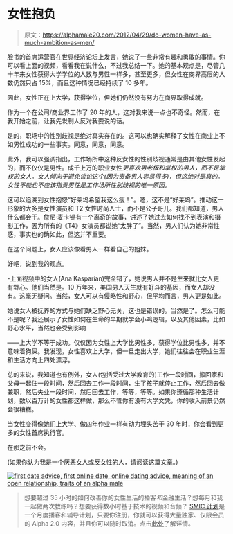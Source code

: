# 女性抱负

> 原文：<https://alphamale20.com/2012/04/29/do-women-have-as-much-ambition-as-men/>

脸书的首席运营官在世界经济论坛上发言，她说了一些非常有趣和勇敢的事情。你可以看上面的视频，看看我在说什么，不过我总结一下。她的基本观点是，尽管几十年来女性获得大学学位的人数与男性一样多，甚至更多，但女性在商界高层的人数仍然只占 15%，而且这种情况已经持续了 10 多年。

因此，女性正在上大学，获得学位，但她们仍然没有努力在商界取得成就。

作为一个在公司/商业界工作了 20 年的人，这对我来说一点也不奇怪。然而，在我开始之前，让我先发制人反对我要说的话。

是的，职场中的性别歧视是绝对真实存在的。这可以也确实解释了女性在商业上不如男性成功的一些事实。同意，同意，同意。

此外，我可以强调指出，工作场所中这种反女性的性别歧视通常是由其他女性发起的，而不仅仅是男性。成千上万的职业女性*更喜欢男老板和掌权的男人，而不是掌权的女人。女人倾向于避免谈论这个(因为责备男人容易得多)，但这绝对是真的。女性不能也不应该指责男性是工作场所性别歧视的唯一原因。*

这可以追溯到女性抱怨“好莱坞希望我这么瘦！”。嗯，这不是“好莱坞”。推动这一形象的大多是女性演员和 T2 女性时尚人士，而不是公子哥儿。我们都知道，男人什么都会干。詹尼·麦卡锡有一个离奇的故事，讲述了她过去如何找不到表演和摄影工作，因为所有的《T4》女演员都说她“太胖了”。当然，男人们认为她非常性感，事实也的确如此，但这并不重要。

在这个问题上，女人应该像看男人一样看自己的姐妹。

好吧，说到我的观点。

-上面视频中的女人(Ana Kasparian)完全错了，她说男人并不是生来就比女人更有野心。他们当然是。10 万年来，美国男人天生就有好斗的基因，而女人却没有。这毫无疑问。当然，女人可以有侵略性和野心，但平均而言，男人更是如此。

她说女人被抚养的方式与她们缺乏野心无关，这也是错误的。当然是了。怎么可能不是呢？我还展示了女性如何在生命的早期就学会小鸡逻辑，以及其他因素，比如野心水平，当然也会受到影响

——上大学不等于成功。仅仅因为女性上大学比男性多，获得学位比男性多，并不意味着狗屎。我发现，女性喜欢上大学，但一旦走出大学，她们往往会在职业生涯和生活方向上四处漂浮。

总的来说，我知道也有例外，女人(包括受过大学教育的)工作一段时间，搬回家和父母一起住一段时间，然后回去工作一段时间，生了孩子就停止工作，然后回去做兼职，然后失业一段时间，然后回去工作，等等，等等。如果你遵循那种生活计划，数以百万计的女性都这样做，那么不管你有没有大学文凭，你的收入前景仍然会很糟糕。

当女性变得像她们上大学、做四年作业一样有动力埋头苦干 30 年时，你会看到更多的女性首席执行官。

在那之前不会。

(如果你认为我是一个厌恶女人或反女性的人，请阅读这篇文章。)

[![first date advice, first online date, online dating advice, meaning of an open relationship, traits of an alpha male](img/766a6679b169f11c7aedcbfec8a66592.png "first date advice, first online date, online dating advice, meaning of an open relationship, traits of an alpha male")](http://www.sovereignmaninnercircle.com/)

> 想要超过 35 小时的如何改善你的女性生活的播客*和*金融生活？想每月和我一起做两次教练吗？想要获得数小时基于技术的视频和音频？ [SMIC 计划](https://alphamale20.kartra.com/page/vIL17)是一个月度播客和辅导计划，只要你注册，你就可以获得大量独家、仅限会员的 Alpha 2.0 内容，并且你可以随时取消。点击[此处](https://alphamale20.kartra.com/page/vIL17)了解详情。
> 
> 